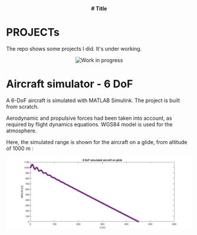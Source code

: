 <p align="center">
  <b> # Title </b>
</p>


# PROJECTs
The repo shows some projects I did. It's under working.
<p align="center">
  <img src="https://github.com/vejsili/voyager/blob/main/gif/WIP.gif" alt="Work in progress" width=256 >
</p>

# Aircraft simulator - 6 DoF

A 6-DoF aircraft is simulated with MATLAB Simulink. The project is built from scratch. 

Aerodynamic and propulsive forces had been taken into account, as required by flight dynamics equations. WGS84 model is used for the atmosphere.

Here, the simulated range is shown for the aircraft on a glide, from altitude of 1000 m :
<p align="center">
  <img src="https://github.com/vejsili/voyager/blob/main/images/ALTvsX.jpg" alt="altitude vs distance">
</p>




